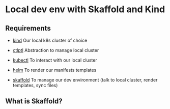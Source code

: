 # Local dev env with Skaffold and Kind

## Requirements

- [kind](https://kind.sigs.k8s.io/docs/user/quick-start/#installation)
  Our local k8s cluster of choice

- [ctlptl](https://github.com/tilt-dev/ctlptl/#how-do-i-install-it)
  Abstraction to manage local cluster

- [kubectl](https://kubernetes.io/docs/tasks/tools/install-kubectl/)
  To interact with our local cluster

- [helm](https://helm.sh/docs/intro/install/)
  To render our manifests templates

- [skaffold](https://skaffold.dev/docs/install/)
  To manage our dev environment (talk to local cluster, render templates, sync files)

## What is Skaffold?

